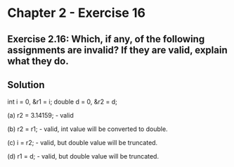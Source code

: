 # Chapter 2 - Exercise 16

## Exercise 2.16: Which, if any, of the following assignments are invalid? If they are valid, explain what they do.

## Solution

int i = 0, &r1 = i; double d = 0, &r2 = d;

(a) r2 = 3.14159;
    - valid

(b) r2 = r1;
    - valid, int value will be converted to double.

(c) i = r2;
    - valid, but double value will be truncated.

(d) r1 = d;
    - valid, but double value will be truncated.